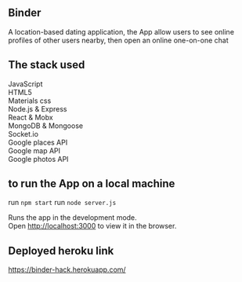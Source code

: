 ## Binder
A location-based dating application, the App allow users to see online profiles of other users nearby, then open an online one-on-one chat

## The stack used <br />
JavaScript <br />
HTML5 <br />
Materials css <br />
Node.js & Express <br />
React & Mobx <br />
MongoDB & Mongoose <br />
Socket.io <br />
Google places API <br />
Google map API <br />
Google photos API <br />

## to run the App on a local machine
run `npm start`
run `node server.js`

Runs the app in the development mode.<br />
Open [http://localhost:3000](http://localhost:3000) to view it in the browser.

## Deployed heroku link
https://binder-hack.herokuapp.com/
